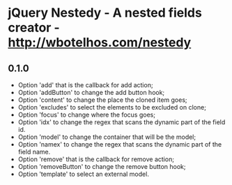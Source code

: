 # jQuery Nestedy - A nested fields creator - http://wbotelhos.com/nestedy

## 0.1.0

- Option 'add' that is the callback for add action;
- Option 'addButton' to change the add button hook;
- Option 'content' to change the place the cloned item goes;
- Option 'excludes' to select the elements to be excluded on clone;
- Option 'focus' to change where the focus goes;
- Option 'idx' to change the regex that scans the dynamic part of the field id.
- Option 'model' to change the container that will be the model;
- Option 'namex' to change the regex that scans the dynamic part of the field name.
- Option 'remove' that is the callback for remove action;
- Option 'removeButton' to change the remove button hook;
- Option 'template' to select an external model.
